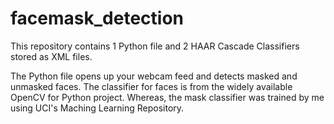 # facemask_detection

This repository contains 1 Python file and 2 HAAR Cascade Classifiers stored as XML files.

The Python file opens up your webcam feed and detects masked and unmasked faces.
The classifier for faces is from the widely available OpenCV for Python project.
Whereas, the mask classifier was trained by me using UCI's Maching Learning Repository.

